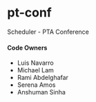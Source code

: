 # pt-conf
Scheduler - PTA Conference

#### Code Owners
- Luis Navarro
- Michael Lam
- Rami Abdelghafar
- Serena Amos
- Anshuman Sinha
